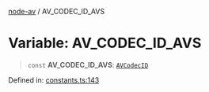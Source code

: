 [node-av](../globals.md) / AV\_CODEC\_ID\_AVS

# Variable: AV\_CODEC\_ID\_AVS

> `const` **AV\_CODEC\_ID\_AVS**: [`AVCodecID`](../type-aliases/AVCodecID.md)

Defined in: [constants.ts:143](https://github.com/seydx/av/blob/f8631fc881b394300b1479f511d55cf1c370a87f/src/constants/constants.ts#L143)
